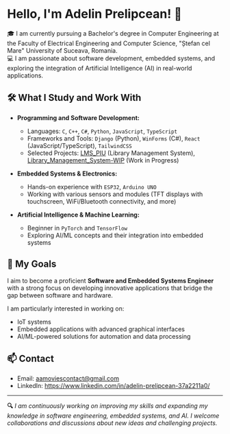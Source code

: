 # Hello, I'm Adelin Prelipcean! 👋

🎓 I am currently pursuing a Bachelor's degree in Computer Engineering at the Faculty of Electrical Engineering and Computer Science, "Ștefan cel Mare" University of Suceava, Romania.  
💻 I am passionate about software development, embedded systems, and exploring the integration of Artificial Intelligence (AI) in real-world applications.

## 🛠️ What I Study and Work With

- **Programming and Software Development:**  
  - Languages: `C`, `C++`, `C#`, `Python`, `JavaScript`, `TypeScript`  
  - Frameworks and Tools: `Django` (Python), `WinForms` (C#), `React` (JavaScript/TypeScript), `TailwindCSS`
  - Selected Projects: [LMS_PIU](https://github.com/adelinprelipcean/LMS_PIU) (Library Management System), [Library_Management_System-WIP](https://github.com/adelinprelipcean/Library_Management_System-WIP) (Work in Progress)

- **Embedded Systems & Electronics:**  
  - Hands-on experience with `ESP32`, `Arduino UNO`
  - Working with various sensors and modules (TFT displays with touchscreen, WiFi/Bluetooth connectivity, and more)

- **Artificial Intelligence & Machine Learning:**  
  - Beginner in `PyTorch` and `TensorFlow`
  - Exploring AI/ML concepts and their integration into embedded systems

## 🎯 My Goals

I aim to become a proficient **Software and Embedded Systems Engineer** with a strong focus on developing innovative applications that bridge the gap between software and hardware.  

I am particularly interested in working on:  
- IoT systems  
- Embedded applications with advanced graphical interfaces  
- AI/ML-powered solutions for automation and data processing

## 📫 Contact

- Email: aamoviescontact@gmail.com
- LinkedIn: https://www.linkedin.com/in/adelin-prelipcean-37a2211a0/

---

**🔍** *I am continuously working on improving my skills and expanding my knowledge in software engineering, embedded systems, and AI. I welcome collaborations and discussions about new ideas and challenging projects.*  
